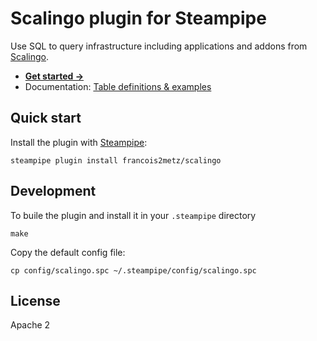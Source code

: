 # Scalingo plugin for Steampipe

Use SQL to query infrastructure including applications and addons from [Scalingo][].

- **[Get started →](docs/index.md)**
- Documentation: [Table definitions & examples](docs/tables)

## Quick start

Install the plugin with [Steampipe][]:

    steampipe plugin install francois2metz/scalingo

## Development

To buile the plugin and install it in your `.steampipe` directory

    make

Copy the default config file:

    cp config/scalingo.spc ~/.steampipe/config/scalingo.spc

## License

Apache 2

[steampipe]: https://steampipe.io
[scalingo]: https://scalingo.com
